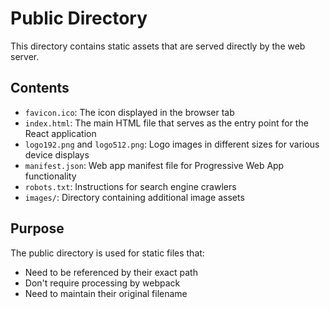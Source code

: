 # Public Directory

This directory contains static assets that are served directly by the web server.

## Contents

- `favicon.ico`: The icon displayed in the browser tab
- `index.html`: The main HTML file that serves as the entry point for the React application
- `logo192.png` and `logo512.png`: Logo images in different sizes for various device displays
- `manifest.json`: Web app manifest file for Progressive Web App functionality
- `robots.txt`: Instructions for search engine crawlers
- `images/`: Directory containing additional image assets

## Purpose

The public directory is used for static files that:
- Need to be referenced by their exact path
- Don't require processing by webpack
- Need to maintain their original filename